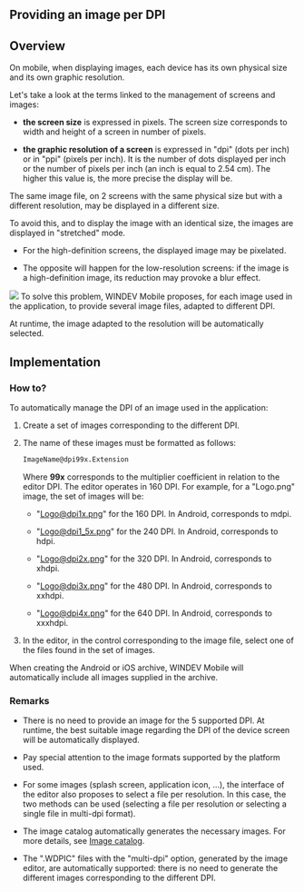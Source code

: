 


## Providing an image per DPI
			



<a name="NOTE1"></a>
<a name="NOTE1_1"></a>


## Overview
<a name="overview_ELTTEXTE000135"></a>
On mobile, when displaying images, each device has its own physical size and its own graphic resolution. 

Let's take a look at the terms linked to the management of screens and images:  

- **the screen size** is expressed in pixels. The screen size corresponds to width and height of a screen in number of pixels.

- **the graphic resolution of a screen** is expressed in "dpi" (dots per inch) or in "ppi" (pixels per inch). It is the number of dots displayed per inch or the number of pixels per inch (an inch is equal to 2.54 cm). The higher this value is, the more precise the display will be. 




The same image file, on 2 screens with the same physical size but with a different resolution, may be displayed in a different size. 

To avoid this, and to display the image with an identical size, the images are displayed in "stretched" mode. 

- For the high-definition screens, the displayed image may be pixelated. 

- The opposite will happen for the low-resolution screens: if the image is a high-definition image, its reduction may provoke a blur effect. 


![](https://doc.pcsoft.fr/en-US/images/image.awp?langid=3&name=WM-Gestion%20des%20dpi-V4.jpg)
To solve this problem, WINDEV Mobile proposes, for each image used in the application, to provide several image files, adapted to different DPI. 

At runtime, the image adapted to the resolution will be automatically selected. 



<a name="NOTE2"></a>
<a name="NOTE2_1"></a>


## Implementation
<a name="implementation_ELTTEXTE000159"></a>


### How to?
<a name="how_ELTPARAGRAPHE000043"></a>

To automatically manage the DPI of an image used in the application: 

1. Create a set of images corresponding to the different DPI. 




2. The name of these images must be formatted as follows: 
	
	```txt
	ImageName@dpi99x.Extension
	```

	Where **99x** corresponds to the multiplier coefficient in relation to the editor DPI.
	 The editor operates in 160 DPI. For example, for a "Logo.png" image, the set of images will be: 

	- "Logo@dpi1x.png" for the 160 DPI. In Android, corresponds to mdpi. 

	- "Logo@dpi1_5x.png" for the 240 DPI. In Android, corresponds to hdpi. 

	- "Logo@dpi2x.png" for the 320 DPI. In Android, corresponds to xhdpi. 

	- "Logo@dpi3x.png" for the 480 DPI. In Android, corresponds to xxhdpi. 

	- "Logo@dpi4x.png" for the 640 DPI. In Android, corresponds to xxxhdpi.




3. In the editor, in the control corresponding to the image file, select one of the files found in the set of images.




When creating the Android or iOS archive, WINDEV Mobile will automatically include all images supplied in the archive. 


### Remarks
<a name="remarks_ELTPARAGRAPHE000073"></a>

- There is no need to provide an image for the 5 supported DPI. At runtime, the best suitable image regarding the DPI of the device screen will be automatically displayed. 

- Pay special attention to the image formats supported by the platform used. 

- For some images (splash screen, application icon, ...), the interface of the editor also proposes to select a file per resolution. In this case, the two methods can be used (selecting a file per resolution or selecting a single file in multi-dpi format). 

- The image catalog automatically generates the necessary images. For more details, see [Image catalog](../Editeurs/2020005.md). 

- The ".WDPIC" files with the "multi-dpi" option, generated by the image editor, are automatically supported: there is no need to generate the different images corresponding to the different DPI. 
	





